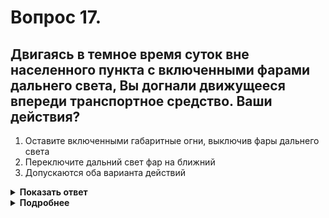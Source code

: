 # Вопрос 17.

## Двигаясь в темное время суток вне населенного пункта с включенными фарами дальнего света, Вы догнали движущееся впереди транспортное средство. Ваши действия?

1. Оставите включенными габаритные огни, выключив фары дальнего света
2. Переключите дальний свет фар на ближний
3. Допускаются оба варианта действий

<details>
<summary><b>Показать ответ</b></summary>
Правильный ответ: 2
</details>
<details>
<summary><b>Подробнее</b></summary>
Для исключения возможности ослепления обгоняемого водителя через зеркала заднего вида необходимо переключить дальний свет на ближний.
(Пункт 19.2 ПДД)
</details>